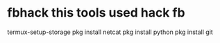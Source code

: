 # fbhack this tools used hack fb
termux-setup-storage
pkg install netcat
pkg install python
pkg install git
